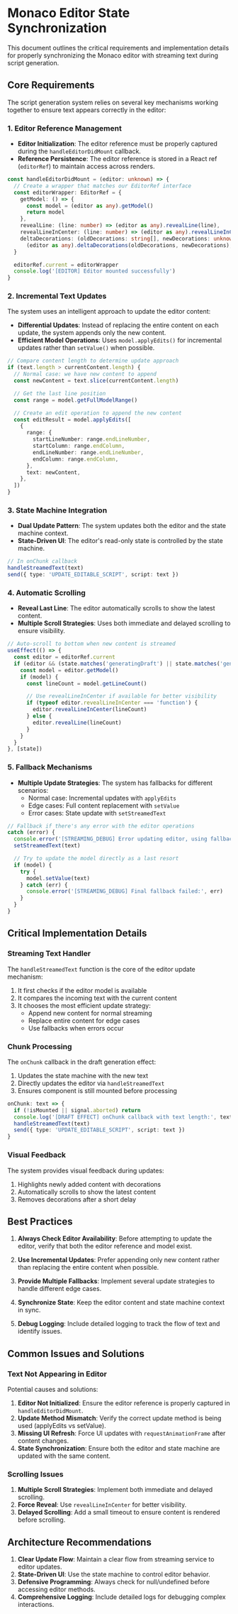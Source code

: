 # Monaco Editor State Synchronization

This document outlines the critical requirements and implementation details for properly synchronizing the Monaco editor with streaming text during script generation.

## Core Requirements

The script generation system relies on several key mechanisms working together to ensure text appears correctly in the editor:

### 1. Editor Reference Management

- **Editor Initialization**: The editor reference must be properly captured during the `handleEditorDidMount` callback.
- **Reference Persistence**: The editor reference is stored in a React ref (`editorRef`) to maintain access across renders.

```typescript
const handleEditorDidMount = (editor: unknown) => {
  // Create a wrapper that matches our EditorRef interface
  const editorWrapper: EditorRef = {
    getModel: () => {
      const model = (editor as any).getModel()
      return model
    },
    revealLine: (line: number) => (editor as any).revealLine(line),
    revealLineInCenter: (line: number) => (editor as any).revealLineInCenter(line),
    deltaDecorations: (oldDecorations: string[], newDecorations: unknown[]) =>
      (editor as any).deltaDecorations(oldDecorations, newDecorations),
  }

  editorRef.current = editorWrapper
  console.log('[EDITOR] Editor mounted successfully')
}
```

### 2. Incremental Text Updates

The system uses an intelligent approach to update the editor content:

- **Differential Updates**: Instead of replacing the entire content on each update, the system appends only the new content.
- **Efficient Model Operations**: Uses `model.applyEdits()` for incremental updates rather than `setValue()` when possible.

```typescript
// Compare content length to determine update approach
if (text.length > currentContent.length) {
  // Normal case: we have new content to append
  const newContent = text.slice(currentContent.length)

  // Get the last line position
  const range = model.getFullModelRange()

  // Create an edit operation to append the new content
  const editResult = model.applyEdits([
    {
      range: {
        startLineNumber: range.endLineNumber,
        startColumn: range.endColumn,
        endLineNumber: range.endLineNumber,
        endColumn: range.endColumn,
      },
      text: newContent,
    },
  ])
}
```

### 3. State Machine Integration

- **Dual Update Pattern**: The system updates both the editor and the state machine context.
- **State-Driven UI**: The editor's read-only state is controlled by the state machine.

```typescript
// In onChunk callback
handleStreamedText(text)
send({ type: 'UPDATE_EDITABLE_SCRIPT', script: text })
```

### 4. Automatic Scrolling

- **Reveal Last Line**: The editor automatically scrolls to show the latest content.
- **Multiple Scroll Strategies**: Uses both immediate and delayed scrolling to ensure visibility.

```typescript
// Auto-scroll to bottom when new content is streamed
useEffect(() => {
  const editor = editorRef.current
  if (editor && (state.matches('generatingDraft') || state.matches('generatingFinal'))) {
    const model = editor.getModel()
    if (model) {
      const lineCount = model.getLineCount()

      // Use revealLineInCenter if available for better visibility
      if (typeof editor.revealLineInCenter === 'function') {
        editor.revealLineInCenter(lineCount)
      } else {
        editor.revealLine(lineCount)
      }
    }
  }
}, [state])
```

### 5. Fallback Mechanisms

- **Multiple Update Strategies**: The system has fallbacks for different scenarios:
  - Normal case: Incremental updates with `applyEdits`
  - Edge cases: Full content replacement with `setValue`
  - Error cases: State update with `setStreamedText`

```typescript
// Fallback if there's any error with the editor operations
catch (error) {
  console.error('[STREAMING_DEBUG] Error updating editor, using fallback:', error)
  setStreamedText(text)

  // Try to update the model directly as a last resort
  if (model) {
    try {
      model.setValue(text)
    } catch (err) {
      console.error('[STREAMING_DEBUG] Final fallback failed:', err)
    }
  }
}
```

## Critical Implementation Details

### Streaming Text Handler

The `handleStreamedText` function is the core of the editor update mechanism:

1. It first checks if the editor model is available
2. It compares the incoming text with the current content
3. It chooses the most efficient update strategy:
   - Append new content for normal streaming
   - Replace entire content for edge cases
   - Use fallbacks when errors occur

### Chunk Processing

The `onChunk` callback in the draft generation effect:

1. Updates the state machine with the new text
2. Directly updates the editor via `handleStreamedText`
3. Ensures component is still mounted before processing

```typescript
onChunk: text => {
  if (!isMounted || signal.aborted) return
  console.log('[DRAFT EFFECT] onChunk callback with text length:', text.length)
  handleStreamedText(text)
  send({ type: 'UPDATE_EDITABLE_SCRIPT', script: text })
}
```

### Visual Feedback

The system provides visual feedback during updates:

1. Highlights newly added content with decorations
2. Automatically scrolls to show the latest content
3. Removes decorations after a short delay

## Best Practices

1. **Always Check Editor Availability**: Before attempting to update the editor, verify that both the editor reference and model exist.

2. **Use Incremental Updates**: Prefer appending only new content rather than replacing the entire content when possible.

3. **Provide Multiple Fallbacks**: Implement several update strategies to handle different edge cases.

4. **Synchronize State**: Keep the editor content and state machine context in sync.

5. **Debug Logging**: Include detailed logging to track the flow of text and identify issues.

## Common Issues and Solutions

### Text Not Appearing in Editor

Potential causes and solutions:

1. **Editor Not Initialized**: Ensure the editor reference is properly captured in `handleEditorDidMount`.
2. **Update Method Mismatch**: Verify the correct update method is being used (applyEdits vs setValue).
3. **Missing UI Refresh**: Force UI updates with `requestAnimationFrame` after content changes.
4. **State Synchronization**: Ensure both the editor and state machine are updated with the same content.

### Scrolling Issues

1. **Multiple Scroll Strategies**: Implement both immediate and delayed scrolling.
2. **Force Reveal**: Use `revealLineInCenter` for better visibility.
3. **Delayed Scrolling**: Add a small timeout to ensure content is rendered before scrolling.

## Architecture Recommendations

1. **Clear Update Flow**: Maintain a clear flow from streaming service to editor updates.
2. **State-Driven UI**: Use the state machine to control editor behavior.
3. **Defensive Programming**: Always check for null/undefined before accessing editor methods.
4. **Comprehensive Logging**: Include detailed logs for debugging complex interactions.
